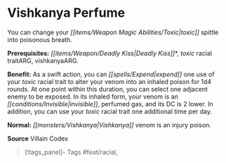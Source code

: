 ﻿---
cssclass: [feats]

---
# Vishkanya Perfume

You can change your _[[items/Weapon Magic Abilities/Toxic|toxic]]_ spittle into poisonous breath.

**Prerequisites:** _[[items/Weapon/Deadly Kiss|Deadly Kiss]]_*, _toxic_ racial traitARG, vishkanyaARG.

**Benefit:** As a swift action, you can _[[spells/Expend|expend]]_ one use of your _toxic_ racial trait to alter your venom into an inhaled poison for 1d4 rounds. At one point within this duration, you can select one adjacent enemy to be exposed. In its inhaled form, your venom is an _[[conditions/Invisible|invisible]]_, perfumed gas, and its DC is 2 lower. In addition, you can use your _toxic_ racial trait one additional time per day.

**Normal:** _[[monsters/Vishkanya|Vishkanya]]_ venom is an injury poison.

**Source** Villain Codex
>[!tags_panel]- Tags
> #feat/racial, 